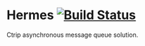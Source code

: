 # Hermes [![Build Status](https://travis-ci.org/ctripcorp/hermes.png?branch=master)](https://travis-ci.org/ctripcorp/hermes)
Ctrip asynchronous message queue solution.
